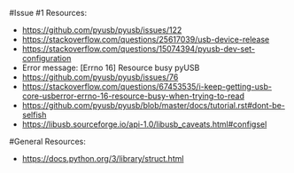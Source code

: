 #Issue \#1 Resources:
- https://github.com/pyusb/pyusb/issues/122
- https://stackoverflow.com/questions/25617039/usb-device-release
- https://stackoverflow.com/questions/15074394/pyusb-dev-set-configuration
- Error message: [Errno 16] Resource busy pyUSB
- https://github.com/pyusb/pyusb/issues/76
- https://stackoverflow.com/questions/67453535/i-keep-getting-usb-core-usberror-errno-16-resource-busy-when-trying-to-read
- https://github.com/pyusb/pyusb/blob/master/docs/tutorial.rst#dont-be-selfish
- https://libusb.sourceforge.io/api-1.0/libusb_caveats.html#configsel


#General Resources:
- https://docs.python.org/3/library/struct.html
